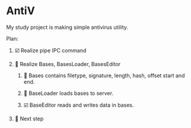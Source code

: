 # AntiV
My study project is making simple antivirus utility.

Plan:

1. :ballot_box_with_check: Realize pipe IPC command

2. :black_square_button: Realize Bases, BasesLoader, BasesEditor

	1. :black_square_button: Bases contains filetype, signature, length, hash, offset start and end.

	2. :black_square_button: BaseLoader loads bases to server.

	3. :ballot_box_with_check: BaseEditor reads and writes data in bases.

3. :black_square_button: Next step
